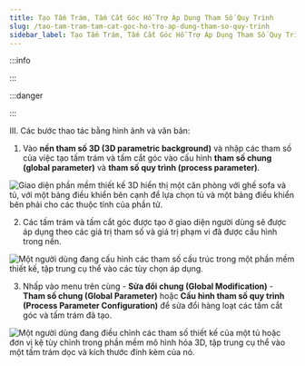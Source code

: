 ```yaml
---
title: Tạo Tấm Trám, Tấm Cắt Góc Hỗ Trợ Áp Dụng Tham Số Quy Trình
slug: /tao-tam-tram-tam-cat-goc-ho-tro-ap-dung-tham-so-quy-trinh
sidebar_label: Tạo Tấm Trám, Tấm Cắt Góc Hỗ Trợ Áp Dụng Tham Số Quy Trình
---
```


:::info

:::

:::danger

:::

III. Các bước thao tác bằng hình ảnh và văn bản:

1. Vào **nền tham số 3D (3D parametric background)** và nhập các tham số của việc tạo tấm trám và tấm cắt góc vào cấu hình **tham số chung (global parameter)** và **tham số quy trình (process parameter)**.

![Giao diện phần mềm thiết kế 3D hiển thị một căn phòng với ghế sofa và tủ, với một bảng điều khiển bên cạnh để lựa chọn tủ và một bảng điều khiển bên phải cho các thuộc tính của phần tử.](https://storage.googleapis.com/jegavn_kb/images/92312ac3-7c89-4413-bc80-88a02eb7fe55.png)

2. Các tấm trám và tấm cắt góc được tạo ở giao diện người dùng sẽ được áp dụng theo các giá trị tham số và giá trị phạm vi đã được cấu hình trong nền.

![Một người dùng đang cấu hình các tham số cấu trúc trong một phần mềm thiết kế, tập trung cụ thể vào các tùy chọn áp dụng.](https://storage.googleapis.com/jegavn_kb/images/4c63265c-840f-4c1f-8f36-2178548b5bc0.png)

3. Nhấp vào menu trên cùng - **Sửa đổi chung (Global Modification)** - **Tham số chung (Global Parameter)** hoặc **Cấu hình tham số quy trình (Process Parameter Configuration)** để sửa đổi hàng loạt các tấm cắt góc và tấm trám đã tạo.

![Một người dùng đang điều chỉnh các tham số thiết kế của một tủ hoặc đơn vị kệ tùy chỉnh trong phần mềm mô hình hóa 3D, tập trung cụ thể vào một tấm trám dọc và kích thước đính kèm của nó.](https://storage.googleapis.com/jegavn_kb/images/fe46afe6-4534-4fea-8c27-32b1b47194d1.png)